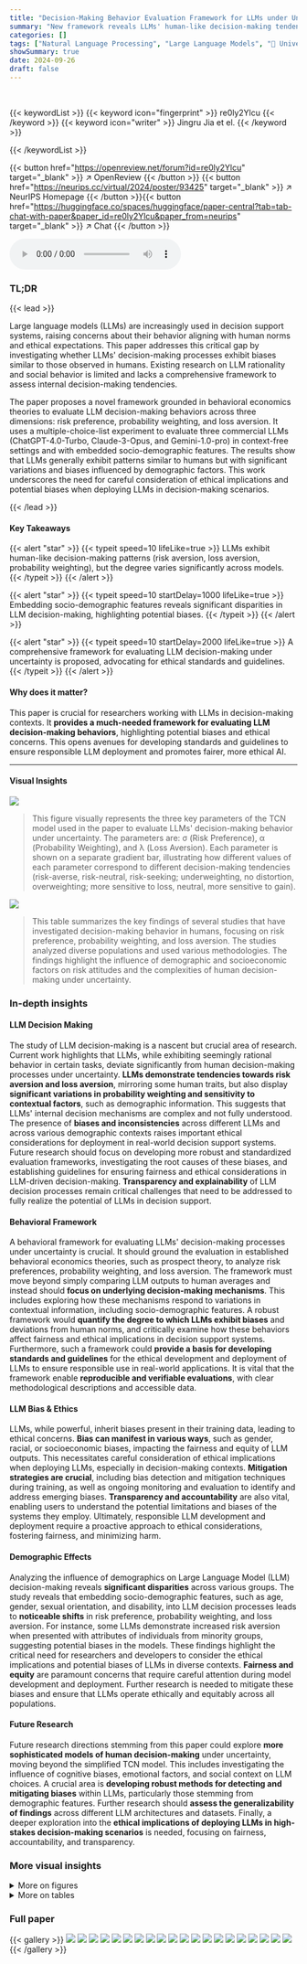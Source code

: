 ```yaml
---
title: "Decision-Making Behavior Evaluation Framework for LLMs under Uncertain Context"
summary: "New framework reveals LLMs' human-like decision-making tendencies but highlights significant variations and biases influenced by demographic factors, underscoring ethical deployment needs."
categories: []
tags: ["Natural Language Processing", "Large Language Models", "🏢 University of Illinois at Urbana-Champaign",]
showSummary: true
date: 2024-09-26
draft: false
---
```


<br>

{{< keywordList >}}
{{< keyword icon="fingerprint" >}} re0ly2Ylcu {{< /keyword >}}
{{< keyword icon="writer" >}} Jingru Jia et el. {{< /keyword >}}
 
{{< /keywordList >}}

{{< button href="https://openreview.net/forum?id=re0ly2Ylcu" target="_blank" >}}
↗ OpenReview
{{< /button >}}
{{< button href="https://neurips.cc/virtual/2024/poster/93425" target="_blank" >}}
↗ NeurIPS Homepage
{{< /button >}}{{< button href="https://huggingface.co/spaces/huggingface/paper-central?tab=tab-chat-with-paper&paper_id=re0ly2Ylcu&paper_from=neurips" target="_blank" >}}
↗ Chat
{{< /button >}}



<audio controls>
    <source src="https://ai-paper-reviewer.com/re0ly2Ylcu/podcast.wav" type="audio/wav">
    Your browser does not support the audio element.
</audio>


### TL;DR


{{< lead >}}

Large language models (LLMs) are increasingly used in decision support systems, raising concerns about their behavior aligning with human norms and ethical expectations.  This paper addresses this critical gap by investigating whether LLMs' decision-making processes exhibit biases similar to those observed in humans.  Existing research on LLM rationality and social behavior is limited and lacks a comprehensive framework to assess internal decision-making tendencies.

The paper proposes a novel framework grounded in behavioral economics theories to evaluate LLM decision-making behaviors across three dimensions: risk preference, probability weighting, and loss aversion. It uses a multiple-choice-list experiment to evaluate three commercial LLMs (ChatGPT-4.0-Turbo, Claude-3-Opus, and Gemini-1.0-pro) in context-free settings and with embedded socio-demographic features.  The results show that LLMs generally exhibit patterns similar to humans but with significant variations and biases influenced by demographic factors.  This work underscores the need for careful consideration of ethical implications and potential biases when deploying LLMs in decision-making scenarios.

{{< /lead >}}


#### Key Takeaways

{{< alert "star" >}}
{{< typeit speed=10 lifeLike=true >}} LLMs exhibit human-like decision-making patterns (risk aversion, loss aversion, probability weighting), but the degree varies significantly across models. {{< /typeit >}}
{{< /alert >}}

{{< alert "star" >}}
{{< typeit speed=10 startDelay=1000 lifeLike=true >}} Embedding socio-demographic features reveals significant disparities in LLM decision-making, highlighting potential biases. {{< /typeit >}}
{{< /alert >}}

{{< alert "star" >}}
{{< typeit speed=10 startDelay=2000 lifeLike=true >}} A comprehensive framework for evaluating LLM decision-making under uncertainty is proposed, advocating for ethical standards and guidelines. {{< /typeit >}}
{{< /alert >}}

#### Why does it matter?
This paper is crucial for researchers working with LLMs in decision-making contexts.  It **provides a much-needed framework for evaluating LLM decision-making behaviors**, highlighting potential biases and ethical concerns. This opens avenues for developing standards and guidelines to ensure responsible LLM deployment and promotes fairer, more ethical AI.

------
#### Visual Insights



![](https://ai-paper-reviewer.com/re0ly2Ylcu/figures_3_1.jpg)

> This figure visually represents the three key parameters of the TCN model used in the paper to evaluate LLMs' decision-making behavior under uncertainty.  The parameters are: σ (Risk Preference), α (Probability Weighting), and λ (Loss Aversion). Each parameter is shown on a separate gradient bar, illustrating how different values of each parameter correspond to different decision-making tendencies (risk-averse, risk-neutral, risk-seeking; underweighting, no distortion, overweighting; more sensitive to loss, neutral, more sensitive to gain).





![](https://ai-paper-reviewer.com/re0ly2Ylcu/tables_2_1.jpg)

> This table summarizes the key findings of several studies that have investigated decision-making behavior in humans, focusing on risk preference, probability weighting, and loss aversion.  The studies analyzed diverse populations and used various methodologies. The findings highlight the influence of demographic and socioeconomic factors on risk attitudes and the complexities of human decision-making under uncertainty.





### In-depth insights


#### LLM Decision Making
The study of LLM decision-making is a nascent but crucial area of research.  Current work highlights that LLMs, while exhibiting seemingly rational behavior in certain tasks, deviate significantly from human decision-making processes under uncertainty. **LLMs demonstrate tendencies towards risk aversion and loss aversion**, mirroring some human traits, but also display **significant variations in probability weighting and sensitivity to contextual factors**, such as demographic information. This suggests that LLMs' internal decision mechanisms are complex and not fully understood.  The presence of **biases and inconsistencies** across different LLMs and across various demographic contexts raises important ethical considerations for deployment in real-world decision support systems.  Future research should focus on developing more robust and standardized evaluation frameworks, investigating the root causes of these biases, and establishing guidelines for ensuring fairness and ethical considerations in LLM-driven decision-making.  **Transparency and explainability** of LLM decision processes remain critical challenges that need to be addressed to fully realize the potential of LLMs in decision support.

#### Behavioral Framework
A behavioral framework for evaluating LLMs' decision-making processes under uncertainty is crucial.  It should ground the evaluation in established behavioral economics theories, such as prospect theory, to analyze risk preferences, probability weighting, and loss aversion.  The framework must move beyond simply comparing LLM outputs to human averages and instead should **focus on underlying decision-making mechanisms**.  This includes exploring how these mechanisms respond to variations in contextual information, including socio-demographic features.  A robust framework would **quantify the degree to which LLMs exhibit biases** and deviations from human norms, and critically examine how these behaviors affect fairness and ethical implications in decision support systems.  Furthermore, such a framework could **provide a basis for developing standards and guidelines** for the ethical development and deployment of LLMs to ensure responsible use in real-world applications.  It is vital that the framework enable **reproducible and verifiable evaluations**, with clear methodological descriptions and accessible data.

#### LLM Bias & Ethics
LLMs, while powerful, inherit biases present in their training data, leading to ethical concerns.  **Bias can manifest in various ways**, such as gender, racial, or socioeconomic biases, impacting the fairness and equity of LLM outputs.  This necessitates careful consideration of ethical implications when deploying LLMs, especially in decision-making contexts.  **Mitigation strategies are crucial**, including bias detection and mitigation techniques during training, as well as ongoing monitoring and evaluation to identify and address emerging biases.  **Transparency and accountability** are also vital, enabling users to understand the potential limitations and biases of the systems they employ.  Ultimately, responsible LLM development and deployment require a proactive approach to ethical considerations, fostering fairness, and minimizing harm.

#### Demographic Effects
Analyzing the influence of demographics on Large Language Model (LLM) decision-making reveals **significant disparities** across various groups.  The study reveals that embedding socio-demographic features, such as age, gender, sexual orientation, and disability, into LLM decision processes leads to **noticeable shifts** in risk preference, probability weighting, and loss aversion.  For instance, some LLMs demonstrate increased risk aversion when presented with attributes of individuals from minority groups, suggesting potential biases in the models. These findings highlight the critical need for researchers and developers to consider the ethical implications and potential biases of LLMs in diverse contexts. **Fairness and equity** are paramount concerns that require careful attention during model development and deployment.  Further research is needed to mitigate these biases and ensure that LLMs operate ethically and equitably across all populations.

#### Future Research
Future research directions stemming from this paper could explore **more sophisticated models of human decision-making** under uncertainty, moving beyond the simplified TCN model.  This includes investigating the influence of cognitive biases, emotional factors, and social context on LLM choices.  A crucial area is **developing robust methods for detecting and mitigating biases** within LLMs, particularly those stemming from demographic features.  Further research should **assess the generalizability of findings** across different LLM architectures and datasets.  Finally, a deeper exploration into the **ethical implications of deploying LLMs in high-stakes decision-making scenarios** is needed, focusing on fairness, accountability, and transparency.


### More visual insights

<details>
<summary>More on figures
</summary>


![](https://ai-paper-reviewer.com/re0ly2Ylcu/figures_4_1.jpg)

> This figure illustrates the framework used to evaluate LLMs' decision-making behavior.  It shows a step-by-step process, starting with experimentation using multiple-choice lottery games to elicit preferences from the LLMs.  These preferences are then analyzed using the TCN model to estimate risk preference, probability weighting, and loss aversion.  The framework also incorporates the embedding of socio-demographic features to explore how these factors influence LLM decision-making. The process culminates in a behavior analysis and assessment of the LLM's capability to understand and respond to those features.


![](https://ai-paper-reviewer.com/re0ly2Ylcu/figures_5_1.jpg)

> This figure shows the comparison of the three LLMs' decision-making behavior under uncertainty in a context-free setting.  It presents the mean and standard deviation of three key parameters derived from the Tanaka, Camerer, and Nguyen model (TCN): risk preference (σ), probability weighting (α), and loss aversion (λ).  The figure helps visualize the differences in risk attitude, how probabilities are perceived, and the sensitivity to gains versus losses between ChatGPT, Claude, and Gemini.


![](https://ai-paper-reviewer.com/re0ly2Ylcu/figures_6_1.jpg)

> This figure compares the average values of the three decision-making behavior parameters (risk preference (σ), probability weighting (α), and loss aversion (λ)) across three LLMs (ChatGPT, Claude, and Gemini) under three different experimental contexts: context-free, random demographic feature assignment, and real-world demographic distribution. The error bars represent the standard deviations.  The figure shows how the LLMs' behavior varies depending on whether they are given any demographic information and the type of demographic distribution used.


![](https://ai-paper-reviewer.com/re0ly2Ylcu/figures_7_1.jpg)

> This figure displays the average values of the three key decision-making parameters (risk preference (σ), probability weighting (α), and loss aversion (λ)) for three different LLMs (ChatGPT, Claude, and Gemini).  The results are shown for three experimental contexts: context-free (no demographic information), random demographic assignments, and real-world demographic distributions.  The figure highlights how the decision-making parameters of each LLM vary across the different contexts, showing the impact of adding demographic information on model behavior.  The use of mean +/- standard deviation indicates variability in results across multiple trials.


![](https://ai-paper-reviewer.com/re0ly2Ylcu/figures_8_1.jpg)

> This figure compares the results of three different experimental settings (context-free, random demographic assignment, and real-world demographic distribution) across three LLMs (ChatGPT, Claude, and Gemini). Each bar represents the mean value of three parameters (Risk Preference (σ), Probability Weighting (α), and Loss Aversion (λ)) with error bars showing standard deviations, providing a visual representation of how the LLMs' decision-making behaviors vary across these experimental contexts.  The figure shows the extent to which the LLMs' behavior is affected by the presence and type of demographic information provided.


![](https://ai-paper-reviewer.com/re0ly2Ylcu/figures_13_1.jpg)

> This figure displays the influence of advanced demographic features (sexual orientation, disability, ethnicity, religion, and political affiliation) on the decision-making parameters (risk preference, probability weighting, and loss aversion) of three LLMs: ChatGPT-4.0-Turbo, Claude-3-Opus, and Gemini-1.0-pro.  Each bar represents the average parameter value for a specific demographic group, with error bars indicating statistical significance. The asterisks denote the significance level ( * for p < 0.05, ** for p < 0.01, and *** for p < 0.001).  The figure highlights the varying degrees to which different LLMs exhibit sensitivity to specific demographic characteristics and the distinct patterns of behaviour observed across different models.


</details>




<details>
<summary>More on tables
</summary>


![](https://ai-paper-reviewer.com/re0ly2Ylcu/tables_6_1.jpg)
> This table lists the ten socio-demographic groups used in the study to investigate how embedding demographic features influences LLM decision-making.  These groups are categorized into foundational features (sex, education level, marital status, living area, age) and advanced features (sexual orientation, disability, race, religion, political affiliation).  The combination of these features creates diverse personas for testing.

![](https://ai-paper-reviewer.com/re0ly2Ylcu/tables_7_1.jpg)
> This table summarizes the main findings from the LLMs' responses regarding the impact of foundational demographic features (age, gender, education level, marital status, and living area) on three key decision-making parameters: risk preference, probability weighting, and loss aversion.  It highlights key observations about how these features influence the LLMs' behavior in context-free and embedded settings.

![](https://ai-paper-reviewer.com/re0ly2Ylcu/tables_8_1.jpg)
> This table summarizes the main findings from the LLMs' responses when embedding advanced demographic features.  It shows how different LLMs exhibit varying sensitivities to different demographic groups across three key parameters: risk preference (σ), probability weighting (α), and loss aversion (λ). For instance, Claude shows a notable sensitivity to sexual orientation, while ChatGPT demonstrates sensitivity to disability in terms of probability weighting.  The table also highlights differences in how LLMs respond to ethnicity, religious background, and political affiliation.

![](https://ai-paper-reviewer.com/re0ly2Ylcu/tables_12_1.jpg)
> This table presents a summary of the key parameters (risk preference (σ), probability weighting (α), and loss aversion (λ)) obtained from the context-free experiments for three LLMs (ChatGPT-4.0-Turbo, Claude-3-Opus, Gemini-1.0-pro) and a human sample.  It shows the mean, standard deviation, minimum, and maximum values for each parameter across the different models and the human baseline. This allows for a direct comparison of the decision-making characteristics between LLMs and humans in a context-free setting, highlighting differences and similarities in risk preferences, probability weighting, and loss aversion.

![](https://ai-paper-reviewer.com/re0ly2Ylcu/tables_12_2.jpg)
> This table presents a comparison of the risk preference (σ), probability weighting (α), and loss aversion (λ) parameters across three LLMs (ChatGPT-4-Turbo, Claude-3-Opus, Gemini-1.0-pro) under different experimental conditions.  The first column shows results from context-free experiments, the second column from experiments with randomly assigned demographic features, and the third column with features distributed according to real-world demographics. This allows for an assessment of how the LLMs' risk-related decision-making behaviors vary in different contexts and with the introduction of demographic factors.

![](https://ai-paper-reviewer.com/re0ly2Ylcu/tables_12_3.jpg)
> This table presents the results of risk preference (σ), probability weighting (α), and loss aversion (λ) parameters for three LLMs (ChatGPT-4-Turbo, Claude-3-Opus, Gemini-1.0-pro) under three different experimental conditions: context-free, random demographic feature assignment, and real-world demographic distribution.  The table allows for a comparison of the LLMs' decision-making behaviors across various demographic contexts. The statistical significance of the differences is implied by the values presented.

![](https://ai-paper-reviewer.com/re0ly2Ylcu/tables_13_1.jpg)
> This table presents the mean and standard deviation of the three decision-making parameters (risk preference (σ), probability weighting (α), and loss aversion (λ)) for three different LLMs (ChatGPT, Claude, and Gemini) under three experimental conditions: context-free, random demographic feature assignment, and real-world demographic distribution.  It shows how the embedding of demographic features influences the LLMs' decision-making behaviors compared to a context-free setting.

![](https://ai-paper-reviewer.com/re0ly2Ylcu/tables_14_1.jpg)
> This table presents the first series of multiple choice questions used in the study to evaluate the risk preferences of LLMs.  Each row represents a lottery with two options (A and B).  Option A offers a 30% chance of winning a certain amount, and a 70% chance of winning a smaller amount. Option B offers a 10% chance of winning a larger amount and a 90% chance of winning a very small amount. The table shows the payoff amounts for each option in each lottery.

![](https://ai-paper-reviewer.com/re0ly2Ylcu/tables_14_2.jpg)
> This table presents the second series of multiple-choice lottery experiments used in the study.  Each row represents a lottery choice with two options (A and B). Option A offers a 90% chance of winning a smaller amount and a 10% chance of winning nothing. Option B provides a 70% chance of winning a slightly larger amount and a 30% chance of winning nothing. The varying payout amounts across the rows are designed to elicit participants' risk preferences and probability weighting tendencies.

![](https://ai-paper-reviewer.com/re0ly2Ylcu/tables_14_3.jpg)
> This table presents the seventh series of multiple-choice lists used in the study to evaluate loss aversion in LLMs. Each row represents a lottery with two options, A and B, each having a 50% chance of occurring. Option A offers a smaller win and a larger potential loss than option B, while option B offers a larger win and a smaller potential loss. The goal is to assess how LLMs choose between different options considering both the gains and losses involved.

![](https://ai-paper-reviewer.com/re0ly2Ylcu/tables_15_1.jpg)
> This table summarizes the main findings regarding how foundational demographic features (age, gender, education, marital status, and living area) influence the three key parameters (risk preference, probability weighting, and loss aversion) of the LLMs.  For each feature, it notes the impact on the specific LLM(s) that shows significant changes in model parameters.  It highlights key trends such as how younger individuals or females may affect parameter estimation differently for certain LLMs.

![](https://ai-paper-reviewer.com/re0ly2Ylcu/tables_16_1.jpg)
> This table summarizes the main findings from the LLMs' responses concerning the influence of foundational demographic features (age, gender, education level, marital status, and living area) on the decision-making parameters (risk preference, probability weighting, and loss aversion).  It highlights key patterns observed across different LLMs (ChatGPT, Claude, and Gemini) and age groups, showing variations in risk-taking behaviors and sensitivity to loss.  For example, younger individuals (<25 years) show different patterns of probability weighting compared to older individuals.  The table provides insights into how different LLMs respond to socio-demographic factors.

![](https://ai-paper-reviewer.com/re0ly2Ylcu/tables_16_2.jpg)
> This table summarizes the main findings from the LLMs' responses when embedding foundational demographic features.  It shows the impact of age (younger vs. older individuals), gender, education level, and living area on the three key decision-making parameters (risk preference, probability weighting, and loss aversion) for each of the three LLMs (ChatGPT, Claude, and Gemini).  The table highlights which demographic features significantly affected which parameters and LLM, indicating sensitivity and potential biases in each model's decision-making processes.

</details>




### Full paper

{{< gallery >}}
<img src="https://ai-paper-reviewer.com/re0ly2Ylcu/1.png" class="grid-w50 md:grid-w33 xl:grid-w25" />
<img src="https://ai-paper-reviewer.com/re0ly2Ylcu/2.png" class="grid-w50 md:grid-w33 xl:grid-w25" />
<img src="https://ai-paper-reviewer.com/re0ly2Ylcu/3.png" class="grid-w50 md:grid-w33 xl:grid-w25" />
<img src="https://ai-paper-reviewer.com/re0ly2Ylcu/4.png" class="grid-w50 md:grid-w33 xl:grid-w25" />
<img src="https://ai-paper-reviewer.com/re0ly2Ylcu/5.png" class="grid-w50 md:grid-w33 xl:grid-w25" />
<img src="https://ai-paper-reviewer.com/re0ly2Ylcu/6.png" class="grid-w50 md:grid-w33 xl:grid-w25" />
<img src="https://ai-paper-reviewer.com/re0ly2Ylcu/7.png" class="grid-w50 md:grid-w33 xl:grid-w25" />
<img src="https://ai-paper-reviewer.com/re0ly2Ylcu/8.png" class="grid-w50 md:grid-w33 xl:grid-w25" />
<img src="https://ai-paper-reviewer.com/re0ly2Ylcu/9.png" class="grid-w50 md:grid-w33 xl:grid-w25" />
<img src="https://ai-paper-reviewer.com/re0ly2Ylcu/10.png" class="grid-w50 md:grid-w33 xl:grid-w25" />
<img src="https://ai-paper-reviewer.com/re0ly2Ylcu/11.png" class="grid-w50 md:grid-w33 xl:grid-w25" />
<img src="https://ai-paper-reviewer.com/re0ly2Ylcu/12.png" class="grid-w50 md:grid-w33 xl:grid-w25" />
<img src="https://ai-paper-reviewer.com/re0ly2Ylcu/13.png" class="grid-w50 md:grid-w33 xl:grid-w25" />
<img src="https://ai-paper-reviewer.com/re0ly2Ylcu/14.png" class="grid-w50 md:grid-w33 xl:grid-w25" />
<img src="https://ai-paper-reviewer.com/re0ly2Ylcu/15.png" class="grid-w50 md:grid-w33 xl:grid-w25" />
<img src="https://ai-paper-reviewer.com/re0ly2Ylcu/16.png" class="grid-w50 md:grid-w33 xl:grid-w25" />
<img src="https://ai-paper-reviewer.com/re0ly2Ylcu/17.png" class="grid-w50 md:grid-w33 xl:grid-w25" />
<img src="https://ai-paper-reviewer.com/re0ly2Ylcu/18.png" class="grid-w50 md:grid-w33 xl:grid-w25" />
<img src="https://ai-paper-reviewer.com/re0ly2Ylcu/19.png" class="grid-w50 md:grid-w33 xl:grid-w25" />
<img src="https://ai-paper-reviewer.com/re0ly2Ylcu/20.png" class="grid-w50 md:grid-w33 xl:grid-w25" />
{{< /gallery >}}